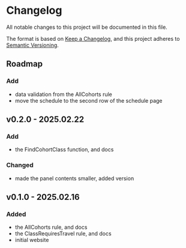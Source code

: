 # Changelog

All notable changes to this project will be documented in this file.

The format is based on [Keep a Changelog](https://keepachangelog.com/en/1.1.0/),
and this project adheres to [Semantic Versioning](https://semver.org/spec/v2.0.0.html).

## Roadmap

### Add

- data validation from the AllCohorts rule
- move the schedule to the second row of the schedule page

## v0.2.0 - 2025.02.22

### Add
- the FindCohortClass function, and docs

### Changed
- made the panel contents smaller, added version


## v0.1.0 - 2025.02.16

### Added

- the AllCohorts rule, and docs
- the ClassRequiresTravel rule, and docs
- initial website
